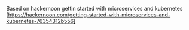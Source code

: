 Based on hackernoon gettin started with microservices and kubernetes
[https://hackernoon.com/getting-started-with-microservices-and-kubernetes-76354312b556]
